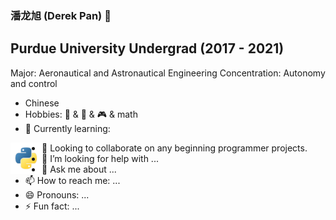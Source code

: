 ### 潘龙旭 (Derek Pan) 👋
## Purdue University Undergrad (2017 - 2021)
Major: Aeronautical and Astronautical Engineering
Concentration: Autonomy and control


- Chinese
- Hobbies:
    🎸 & 🏀 & 🎮 & math
- 🌱 Currently learning: 
<img align="left" alt="Python" height="50" src = "Images/python.png">
    
- 👯 Looking to collaborate on any beginning programmer projects.
- 🤔 I’m looking for help with ...
- 💬 Ask me about ...
- 📫 How to reach me: ...
- 😄 Pronouns: ...
- ⚡ Fun fact: ...
